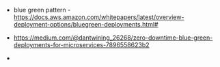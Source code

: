 - blue green pattern - https://docs.aws.amazon.com/whitepapers/latest/overview-deployment-options/bluegreen-deployments.html#

- https://medium.com/@dantwining_26268/zero-downtime-blue-green-deployments-for-microservices-7896558623b2




- 


